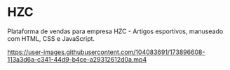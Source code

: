 # HZC
Plataforma de vendas para empresa HZC - Artigos esportivos, manuseado com HTML, CSS e JavaScript.


https://user-images.githubusercontent.com/104083691/173896608-113a3d6a-c341-44d9-b4ce-a29312612d0a.mp4

